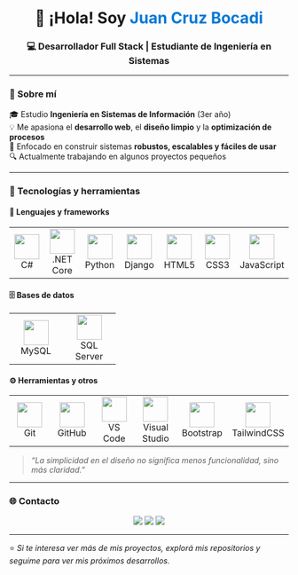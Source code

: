 <!-- Encabezado animado -->
<h1 align="center">👋 ¡Hola! Soy <span style="color:#0078D7;">Juan Cruz Bocadi</span></h1>
<h3 align="center">💻 Desarrollador Full Stack | Estudiante de Ingeniería en Sistemas</h3>

---

### 🚀 Sobre mí
🎓 Estudio **Ingeniería en Sistemas de Información** (3er año)  
💡 Me apasiona el **desarrollo web**, el **diseño limpio** y la **optimización de procesos**  
🧠 Enfocado en construir sistemas **robustos, escalables y fáciles de usar**  
🔍 Actualmente trabajando en algunos proyectos pequeños

---

### 🧰 Tecnologías y herramientas

#### 💠 Lenguajes y frameworks
<p align="center">
  <table>
    <tr>
      <td align="center" width="80">
        <img src="https://cdn.jsdelivr.net/gh/devicons/devicon/icons/csharp/csharp-original.svg" width="45" height="45"/><br>C#
      </td>
      <td align="center" width="80">
        <img src="https://cdn.jsdelivr.net/gh/devicons/devicon/icons/dotnetcore/dotnetcore-original.svg" width="45" height="45"/><br>.NET Core
      </td>
      <td align="center" width="80">
        <img src="https://cdn.jsdelivr.net/gh/devicons/devicon/icons/python/python-original.svg" width="45" height="45"/><br>Python
      </td>
      <td align="center" width="80">
        <img src="https://cdn.jsdelivr.net/gh/devicons/devicon/icons/django/django-plain.svg" width="45" height="45"/><br>Django
      </td>
      <td align="center" width="80">
        <img src="https://cdn.jsdelivr.net/gh/devicons/devicon/icons/html5/html5-original.svg" width="45" height="45"/><br>HTML5
      </td>
      <td align="center" width="80">
        <img src="https://cdn.jsdelivr.net/gh/devicons/devicon/icons/css3/css3-original.svg" width="45" height="45"/><br>CSS3
      </td>
      <td align="center" width="80">
        <img src="https://cdn.jsdelivr.net/gh/devicons/devicon/icons/javascript/javascript-original.svg" width="45" height="45"/><br>JavaScript
      </td>
    </tr>
  </table>
</p>

#### 🗄️ Bases de datos
<p align="center">
  <table>
    <tr>
      <td align="center" width="80">
        <img src="https://cdn.jsdelivr.net/gh/devicons/devicon/icons/mysql/mysql-original.svg" width="45" height="45"/><br>MySQL
      </td>
      <td align="center" width="80">
        <img src="https://cdn.jsdelivr.net/gh/devicons/devicon/icons/microsoftsqlserver/microsoftsqlserver-plain.svg" width="45" height="45"/><br>SQL Server
      </td>
    </tr>
  </table>
</p>

#### ⚙️ Herramientas y otros
<p align="center">
  <table>
    <tr>
      <td align="center" width="80">
        <img src="https://cdn.jsdelivr.net/gh/devicons/devicon/icons/git/git-original.svg" width="45" height="45"/><br>Git
      </td>
      <td align="center" width="80">
        <img src="https://cdn.jsdelivr.net/gh/devicons/devicon/icons/github/github-original.svg" width="45" height="45"/><br>GitHub
      </td>
      <td align="center" width="80">
        <img src="https://cdn.jsdelivr.net/gh/devicons/devicon/icons/vscode/vscode-original.svg" width="45" height="45"/><br>VS Code
      </td>
      <td align="center" width="80">
        <img src="https://cdn.jsdelivr.net/gh/devicons/devicon/icons/visualstudio/visualstudio-plain.svg" width="45" height="45"/><br>Visual Studio
      </td>
      <td align="center" width="80">
        <img src="https://cdn.jsdelivr.net/gh/devicons/devicon/icons/bootstrap/bootstrap-original.svg" width="45" height="45"/><br>Bootstrap
      </td>
      <td align="center" width="80">
        <img src="https://skillicons.dev/icons?i=tailwind" width="45" height="45"/><br>TailwindCSS
      </td>
    </tr>
  </table>
</p>

> *“La simplicidad en el diseño no significa menos funcionalidad, sino más claridad.”*

---

### 🌐 Contacto

<p align="center">
  <a href="mailto:juanchruzbocadi@gmail.com"><img src="https://img.shields.io/badge/-Email-D14836?style=for-the-badge&logo=gmail&logoColor=white"></a>
  <a href="https://www.linkedin.com/in/juan-cruz-bocadi-384695243/"><img src="https://img.shields.io/badge/-LinkedIn-0077B5?style=for-the-badge&logo=linkedin&logoColor=white"></a>
  <a href="https://github.com/JuanBocadi"><img src="https://img.shields.io/badge/-GitHub-181717?style=for-the-badge&logo=github&logoColor=white"></a>
</p>

---

⭐ *Si te interesa ver más de mis proyectos, explorá mis repositorios y seguime para ver mis próximos desarrollos.*

